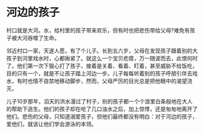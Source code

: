 # 河边的孩子
村口就是大河。水，给村里的孩子带来欢乐，但有时也把悲伤带给父母?难免有孩子被大河吞噬了生命。 

邻近村口一家，天遂人愿，有了个儿子。长到五六岁，父母在发现孩子跟着别的大孩子到河里戏水时，心都揪紧了。就这么一个宝贝疙瘩，万一随波而去，此恨何时了。他们第一次下狠心打了孩子，接着是关着、看着、盯着，甚至威胁不给饭吃，目的只有一个，就是不让孩子踏上河边一步。儿子每每听着别的孩子呼朋引伴去戏水，有时也情不自禁地移动脚步，然而，父母严厉的目光总是把他眼中的渴望浇灭。 

儿子10岁那年，滔天的洪水漫过了村子，别的孩子都一个个浪里白条般地在大人的帮助下逃生。他们的孩子却在呛了几口浊水之后，加上惊悸，还是匆匆地离开了他们。悲伤的父母，只知道溺爱孩子，但他们最终都没有明白：对于河边的孩子，爱他们，就该让他们学会游泳的本领。
  